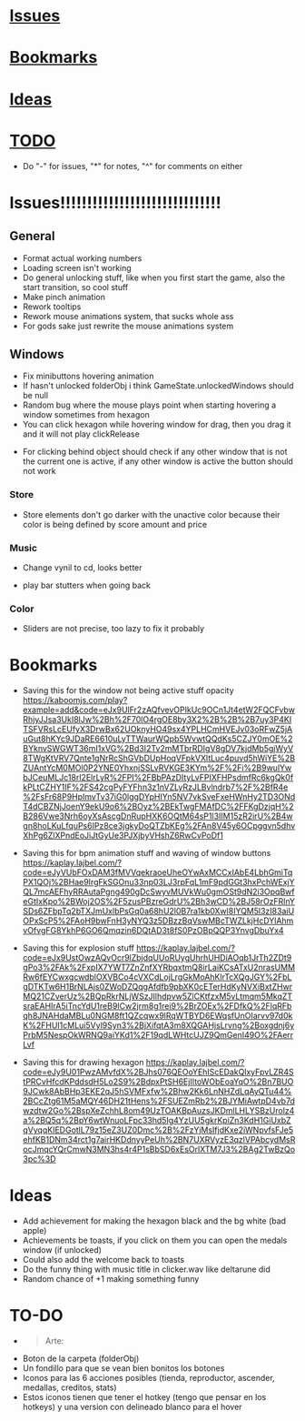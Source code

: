 # [Issues](#issues)
# [Bookmarks](#bookmarks)
# [Ideas](#ideas)
# [TODO](#to-do)

* Do "-" for issues, "*" for notes, "^" for comments on either

# Issues!!!!!!!!!!!!!!!!!!!!!!!!!!!!!!
## General
- Format actual working numbers
- Loading screen isn't working
- Do general unlocking stuff, like when you first start the game, also the start transition, so cool stuff
- Make pinch animation
- Rework tooltips
- Rework mouse animations system, that sucks whole ass
- For gods sake just rewrite the mouse animations system
## Windows
- Fix minibuttons hovering animation
- If hasn't unlocked folderObj i think GameState.unlockedWindows should be null
- Random bug where the mouse plays point when starting hovering a window sometimes from hexagon
- You can click hexagon while hovering window for drag, then you drag it and it will not play clickRelease
* For clicking behind object should check if any other window that is not the current one is active, if any other window is active the button should not work
### Store
* Store elements don't go darker with the unactive color because their color is being defined by score amount and price

### Music
* Change vynil to cd, looks better
- play bar stutters when going back
### Color
* Sliders are not precise, too lazy to fix it probably

# Bookmarks
- Saving this for the window not being active stuff opacity
https://kaboomjs.com/play?example=add&code=eJx9UlFr2zAQfvevOPIkUc9OCn1Jt4etW2FQCFvbwRhjyJJsa3UkI8lJw%2Bh%2F70lO4rgOE8by3X2%2B%2B%2B7uy3P4KITSFVRsLcEUfyX3DrwBx62UOknyHO49sx4YPLHCmHVEJv03oRFwZ5jAuGut8hKYc9JDaRE6610uLyTTWaurWQpb5WvwtQQdKs5CZJY0mOE%2BYknvSWGWT36mI1xVG%2Bd3I2Tv2mMTbrRDIgV8gDV7kjdMb5gjWyV8TWgKtVRV7Qnte1gNrRcShGVbDUpHoqVFpkVXltLuc4puvd5hWiYE%2BZUAntYcM0MOl0P2YNE0YhxnjSSLvRVKGE3KYm%2F%2Fi%2B9wulYwbJCeuMLJc18rl2ElrLyR%2FPI%2FBbPAzDItyLvFPIXFHPsdmfRc6kgQk0fkPLtCZHY1IF%2FS42cgPyFYFhn3z1nVZLyRzJLBvlndrb7%2F%2BfR4e%2FsFr68P9HpImvTv37iG0lggDYpHIYn5NV7vkSveFxeHWnHy2TD3ONdT4dCBZNjJoenY9ekU9o6%2BOyz%2BEkTwgFMAfDC%2FFKgDzjqH%2B286Vwe3Nrh6oyXsAscgDnRupHXK6OQtM64sP1l3IIM15zR2irU%2B4wgn8hoLKuLfquPs6IPz8ce3jgkyDoQTZbKEg%2FAn8V45y6OCpggvn5dhvXhPg6ZlXPndEoJiJtGyUe3PJXjbyVHshZ6RwCvPoDf1

- Saving this for bpm animation stuff and waving of window buttons
https://kaplay.lajbel.com/?code=eJyVUbFOxDAM3fMVVqekraoeUheOYwAxMCCxIAbE4LbhGmiTqPX1QOj%2BHae9IrgFkSGOnu33np03LJ3rpFqL1mF9pdGGt3hxPchWExjYQL7mcAEFhyRRAutaPgng490gDcSwyvMUVkWu0gmOSt9dN2i3OpqBwfeGtIxKpo%2BWoj2OS%2F5zusPBzreGdrU%2Bh3wCD%2BJ58rOzFRlnYSDs6ZFbpTq2bTXJmUxlbPsGq0a68hU2l0B7ra1kb0Xwl8IYQM5l3zI83aiUOPxScP5%2FAoH9bwFnH3yNYQ3z5DBzzBqVswMBcTWZLkjHcDYlAhmvOfvgFG8YkhP6GO6Qmqzin6DQtAD3t8fS0PzOBpQQP3YnvgDbuYx4

- Saving this for explosion stuff
https://kaplay.lajbel.com/?code=eJx9UstOwzAQvOcr9lZbjdqUUoRUygUhrhUHDiAOqb1JrTh2ZDt9gPo3%2FAk%2FxpIX7YWT7ZnZnfXYRbqxtmQ8irLaiKCsATxU2nrasUMMRw6fEYCwxgcwdblOXVBCo4cVXCdLojLrgGkMoAhKlrTcXQgJGY%2FbLgDTKTw6H1BrNLAjs0ZWoDZQqgAfdfb9pbXK0cETerHdKyNVXiBxtZHwrMQ21CZverUz%2BQpRkrNLjWSzJIlhdpvw5ZlCKtfzxM5vLtmqm5MkqZTsraEAHIrA5iTncYdU1reB9ICw2jrm8g1rei9%2BrZOEx%2FDfkQ%2FlqRFbqh8JNAHdaMBLu0NGM8ft1QZcqwx9lRqWTBYD6EWqsfUnOIarvv97d0kK%2FHUI1cMLui5Vyl9Syn3%2BjXifqtA3m8XQGAHjsLrvng%2Boxgdnj6yPrbM5NespOkWRNQ9aiYKd1%2F19qdLWHtcUJZ9QmGenI49O%2FAerrLvf

- Saving this for drawing hexagon
https://kaplay.lajbel.com/?code=eJy9U01PwzAMvfdX%2BJhs076QEOoYEhIScEDakQlxyFpvLZR4StPRCvHfcdKPddsdH5Lo2S9%2BdpxPtSH6EjIItoWObEoaYqO%2Bn7BUO9JCwk8AbBHp3EKE2qJ5hSVMFxfw%2Bhw2Kk6LnNHZdLqAyQTu44%2BCcZtg61M5aMQY46DH21tHens%2FSUEZmRb2%2BJYMiAwtpD4vb7dwzdtw2Go%2BspXeZchhL8om49UzTOAKBpAuzsJKDmlLHLYSBzUrolz4a%2BQ5q%2BpY6wtWnuoLFpc33hd5Ig4YzUU5gkrKpiZn3KdH1GiUxbZqVyqqKIEDGotlL79z15eZ3UZ0Dmc%2B%2FzYjMsIfjdKxe2iWNpvfsFJe5ehfKB1DNm34rct1g7airHKDdnyyPeUh%2BN7UXRVyzE3qzlVPAbcydMsRocJmqcYQrCmwN3MN3hs4r4P1sBbSD6xEsOrlXTM7J3%2BAg2TwBzQo3pc%3D

# Ideas
- Add achievement for making the hexagon black and the bg white (bad apple)
- Achievements be toasts, if you click on them you can open the medals window (if unlocked)
- Could also add the welcome back to toasts
- Do the funny thing with music title in clicker.wav like deltarune did
- Random chance of +1 making something funny

# TO-DO
- > Arte: 
- Boton de la carpeta (folderObj)
- Un fondillo para que se vean bien bonitos los botones
- Iconos para las 6 acciones posibles (tienda, reproductor, ascender, medallas, creditos, stats)
- Estos iconos tienen que tener el hotkey (tengo que pensar en los hotkeys) y una version con delineado blanco para el hover
